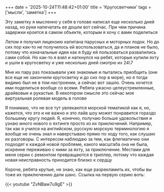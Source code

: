+++
date = '2025-10-24T11:48:42+01:00'
title = 'Кругосветчики'
tags = ['мысли', 'заметка']
+++

Эту заметку я мысленно у себя в голове написал еще несколько дней назад, но руки напечатать ее дошли вот сейчас. При чем причина задержки кроется в самом объекте, которым я хочу с вами поделиться

Летом я получил лицензию капитана парусных и моторных лодок. Но до сих пор как-то не получилось ей воспользоваться, да и планов не было, потому что изначальные идеи как я буду ей пользоваться развалились сами собой. Но как-то я взял и наткнулся на ребят, которые купили яхту и ушли в кругосветку и уже несколько дней смотрю их 24\7

Мне их пару раз показывали уже знакомые и пытались приобщить (они все еще не закончили кругосветку и до сих пор в море), но я тогда видимо был не в том настроении, а сейчас вот зашло. Очень хочется ими поделиться вообще со всеми. Ребята ужасно целеустремленные, драйвовые и рукастые. В некотором смысле это сейчас моя виртуальная ролевая модель в голове

Я понимаю, что не все тут увлекаются морской тематикой как я, но, кажется, что это и не важно и это лайв шоу может понравится гораздо большему кругу людей. Я, конечно, получаю больше удовольствия и узнаю много нового о яхтинге просто из их приключений. Например, так как я учился на английском, русскую морскую терминологию я вообще не очень знал и наверстываю прямо по ходу того, как слушаю их разговоры. С интересом наблюдаю за тем, как флегматично они подходят к каждой новой проблеме, какого масштаба она не была, искренне переживаю с ними за яхту, за приключение. Местами для меня серии с ремонтом превращаются в триллер, потому что каждая новая неисправность приходится близко к сердцу

Короче, ребята крутые, не знаю, как еще разрекламить их, чтобы вы тоже их приключению дали шанс. Ссылка на первую серию воть:

{{< youtube "ZvNBaw7u9gE" >}}
